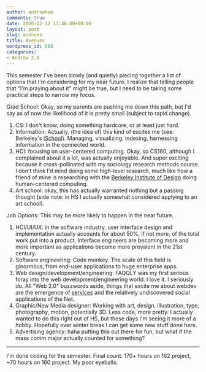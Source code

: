 ```yaml
---
author: andrewhao
comments: true
date: 2006-12-12 11:46:00+00:00
layout: post
slug: avenues
title: Avenues
wordpress_id: 688
categories:
- Andrew 2.0
---
```


This semester I've been slowly (and quietly) piecing together a list of options that I'm considering for my near future. I realize that telling people that "I'm praying about it" might be true, but I need to be taking some practical steps to narrow my focus.  
  
Grad School: Okay, so my parents are pushing me down this path, but I'd say as of now the likelihood of it is pretty small (subject to rapid change).  
1. CS: I don't know, doing something hardcore, or at least just hard.  
2. Information: Actually, (the idea of) this kind of excites me (see: Berkeley's [iSchool](http://www.ischool.berkeley.edu/)). Managing, visualizing, indexing, harnessing information in the connected world.  
3. HCI: focusing on user-centered computing. Okay, so CS160, although I complained about it a lot, was actually enjoyable. And super exciting because it cross-pollinated with my sociology research methods course. I don't think I'd mind doing some high-level research, much like how a friend of mine is researching with the [Berkeley Institute of Design](http://bid.berkeley.edu/) doing human-centered computing.  
4. Art school: okay, this has actually warranted nothing but a passing thought (side note: in HS I actually somewhat considered applying to an art school).  
  
Job Options: This may be more likely to happen in the near future.  
1. HCI/UI/UX: in the software industry, user interface design and implementation actually accounts for about 50%, if not more, of the total work put into a product. Interface engineers are becoming more and more important as applications become more prevalent in the 21st century.  
2. Software engineering: Code monkey. The scale of this field is ginormous, from  end-user applications to huge enterprise apps.  
3. Web design/development/engineering: FAQQLY was my first serious foray into the web development/engineering world. I love it. I seriously do. All "Web 2.0" buzzwords aside, things that excite me about webdev are the emergence of [services](http://en.wikipedia.org/wiki/Web_service) and the relatively undiscovered social applications of the Net.   
4. Graphic/New Media designer: Working with art, design, illustration,
type, photography, motion, potentially 3D. Less code, more pretty. I actually wanted to do this right out of HS, but these days I'm seeing it more of a hobby. Hopefully over winter break I can get some new stuff done here.  
5. Advertising agency: haha putting this out there for fun, but what if the mass comm major actually counted for something?  
  
----  
  
I'm done coding for the semester. Final count: 170+ hours on 162 project, ~70 hours on 160 project. My poor eyeballs.  

